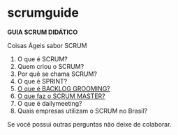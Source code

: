 # scrumguide

**GUIA SCRUM DIDÁTICO**

Coisas Ágeis sabor SCRUM

1. O que é SCRUM?
2. Quem criou o SCRUM?
3. Por quê se chama SCRUM?
4. O que é SPRINT?
5. [O que é BACKLOG GROOMING?](https://github.com/trevobr/scrumguide/blob/master/backloggrooming.md)
6. [O que faz o SCRUM MASTER?](https://github.com/trevobr/scrumguide/blob/master/scrumaster.md)
7. O que é dailymeeting? 
8. Quais empresas utilizam o SCRUM no Brasil? 

Se você possui outras perguntas não deixe de colaborar. 
